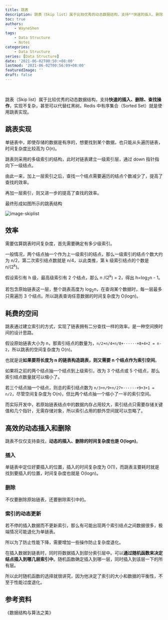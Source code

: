 ```yaml
---
title: 跳表
description: 跳表（Skip list）属于比较优秀的动态数据结构，支持**快速的插入、删除、查找操作**，实现不复杂，甚至可以代替红黑树。Redis 中有序集合（Sorted Set）就是使用跳表实现。
toc: true
authors: 
    - WayneShen
tags: 
    - Data Structure
    - Notes
categories: 
    - Data Structure
series: [Data Structure]
date: '2021-06-02T00:50:+08:00'
lastmod: '2021-06-02T00:56:09+08:00'
featuredImage: ''
draft: false
---
```


</br>

跳表（Skip list）属于比较优秀的动态数据结构，支持**快速的插入、删除、查找操作**，实现不复杂，甚至可以代替红黑树。Redis 中有序集合（Sorted Set）就是使用跳表实现。

<!--more-->

## 跳表实现

单链表中，即使存储的数据是有序的，想要找到某个数据，也只能从头遍历链表，时间复杂度比较高为 O(n)。

跳表则采用的多级索引的结构，此时对链表建立一级索引层，通过 down 指针指向下一级结点。

由此一来，加上一层索引之后，查找一个结点需要遍历的结点个数减少了，提高了查找的效率。

再加一层索引，则又进一步的提高了查找的效率。

最终形成如图所示的跳表结构

![image-skiplist](../../assets/跳表/skipList.png)

## 效率

需要估算跳表时间复杂度，首先需要确定有多少级索引。

一般情况，两个结点抽一个作为上一级索引的结点，那么一级索引的结点个数大约为 n/2，第二次索引结点数就是 n/4，以此类推，第 k 级索引结点的个数是 n/(2<sup>k</sup>)。

假设索引有 h 级，最高级索引有 2 个结点，那么 n /(2<sup>k</sup>) = 2，得出 h=log<sub>2</sub>n - 1。

若包含原始链表这一层，整个跳表高度为 log<sub>2</sub>n，在查询某个数据时，每一层最多只需遍历 3 个结点。所以跳表查询任意数据的时间复杂度为 O(logn)。

## 耗费的空间

跳表通过建立索引的方式，实现了链表拥有二分查找一样的效率。是一种空间换时间的设计思路。

假设原始链表大小为 n，那索引结点的数量为，`n/2+n/4+n/8+······+8+4+2 = n-2`，所以跳表的空间复杂度为 O(n)。

也就是说**如果要将长度为 n 的链表构造跳表，则又需要 n 个结点作为索引空间**。

如果将之前的两个结点抽一个结点到上级索引，改为 3 个结点或 5 个结点，那么索引结点数量就可以缩小了。

若三个结点抽一个结点，则总的索引结点数为 `n/3+n/9+n/27+······+9+3+1 = n/2`，尽管空间复杂度为 O(n)，但比两个结点抽一个缩小了一半的索引空间。

而实际开发中，若原始链表结点中的数据内存占用较大，索引结点只需要存储关键值和几个指针，无需存储对象，所以索引占用的额外空间就可以忽略了。

## 高效的动态插入和删除

跳表不仅仅支持查找，**动态的插入、删除的时间复杂度也是 O(logn)**。

### 插入

单链表中定位好要插入的位置，插入的时间复杂度为 O(1)，而跳表主要耗时就是找到要插入的位置，时间复杂度也就是 O(logn)。

### 删除

不仅要删除原始链表，还要删除索引中的。

### 索引的动态更新

若不停的插入数据而不更新索引，那么有可能出现两个索引结点之间数据很多，极端情况可能退化为单链表。

所以为了防止性能下降，需要增加一些操作防止复杂度退化。

在插入数据到链表时，同时将数据插入到部分索引层中。可以**通过随机函数来决定结点插入到哪几层索引中**。随机函数确定插入到哪一层，同时插入到该层一下的所有层。

所以此时随机函数的选择就很讲究，因为他决定了索引的大小和数据的平衡性，不至于性能过度退化。

## 参考资料

《数据结构与算法之美》